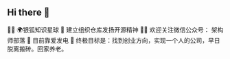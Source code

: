 ## Hi there 👋

🙋‍♀️ 🌍银狐知识星球
🌈 建立组织仓库发扬开源精神
👩‍💻 欢迎关注微信公众号： 架构师部落
🍿 目前靠爱发电
🧙 终极目标是：找到创业方向，实现一个人的公司，早日脱离搬砖。回家养老。
